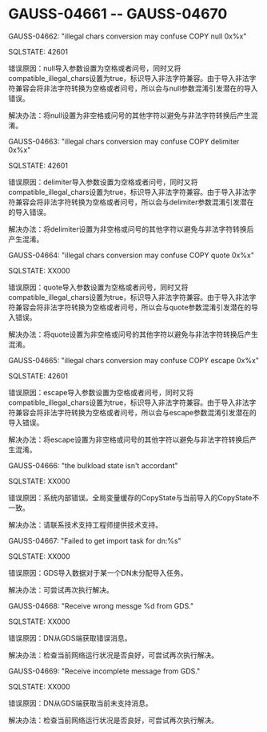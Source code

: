 # GAUSS-04661 -- GAUSS-04670<a name="ZH-CN_TOPIC_0302073710"></a>

GAUSS-04662: "illegal chars conversion may confuse COPY null 0x%x"

SQLSTATE: 42601

错误原因：null导入参数设置为空格或者问号，同时又将compatible\_illegal\_chars设置为true，标识导入非法字符兼容。由于导入非法字符兼容会将非法字符转换为空格或者问号，所以会与null参数混淆引发潜在的导入错误。

解决办法：将null设置为非空格或问号的其他字符以避免与非法字符转换后产生混淆。

GAUSS-04663: "illegal chars conversion may confuse COPY delimiter 0x%x"

SQLSTATE: 42601

错误原因：delimiter导入参数设置为空格或者问号，同时又将compatible\_illegal\_chars设置为true，标识导入非法字符兼容。由于导入非法字符兼容会将非法字符转换为空格或者问号，所以会与delimiter参数混淆引发潜在的导入错误。

解决办法：将delimiter设置为非空格或问号的其他字符以避免与非法字符转换后产生混淆。

GAUSS-04664: "illegal chars conversion may confuse COPY quote 0x%x"

SQLSTATE: XX000

错误原因：quote导入参数设置为空格或者问号，同时又将compatible\_illegal\_chars设置为true，标识导入非法字符兼容。由于导入非法字符兼容会将非法字符转换为空格或者问号，所以会与quote参数混淆引发潜在的导入错误。

解决办法：将quote设置为非空格或问号的其他字符以避免与非法字符转换后产生混淆。

GAUSS-04665: "illegal chars conversion may confuse COPY escape 0x%x"

SQLSTATE: 42601

错误原因：escape导入参数设置为空格或者问号，同时又将compatible\_illegal\_chars设置为true，标识导入非法字符兼容。由于导入非法字符兼容会将非法字符转换为空格或者问号，所以会与escape参数混淆引发潜在的导入错误。

解决办法：将escape设置为非空格或问号的其他字符以避免与非法字符转换后产生混淆。

GAUSS-04666: "the bulkload state isn't accordant"

SQLSTATE: XX000

错误原因：系统内部错误。全局变量缓存的CopyState与当前导入的CopyState不一致。

解决办法：请联系技术支持工程师提供技术支持。

GAUSS-04667: "Failed to get import task for dn:%s"

SQLSTATE: XX000

错误原因：GDS导入数据对于某一个DN未分配导入任务。

解决办法：可尝试再次执行解决。

GAUSS-04668: "Receive wrong messge %d from GDS."

SQLSTATE: XX000

错误原因：DN从GDS端获取错误消息。

解决办法：检查当前网络运行状况是否良好，可尝试再次执行解决。

GAUSS-04669: "Receive incomplete message from GDS."

SQLSTATE: XX000

错误原因：DN从GDS端获取当前未支持消息。

解决办法：检查当前网络运行状况是否良好，可尝试再次执行解决。
